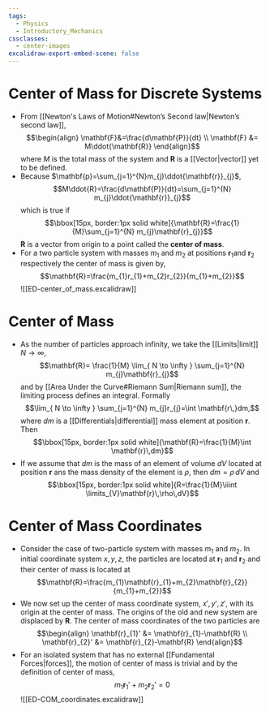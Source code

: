 ```yaml
---
tags:
  - Physics
  - Introductory_Mechanics
cssclasses:
  - center-images
excalidraw-export-embed-scene: false
---
```

# Center of Mass for Discrete Systems
- From [[Newton's Laws of Motion#Newton’s Second law|Newton’s second law]], $$\begin{align}
\mathbf{F}&=\frac{d\mathbf{P}}{dt} \\
\mathbf{F} &= M\ddot{\mathbf{R}}
\end{align}$$where $M$ is the total mass of the system and $\mathbf{R}$ is a [[Vector|vector]] yet to be defined.
- Because $\mathbf{p}=\sum_{j=1}^{N}m_{j}\ddot{\mathbf{r}}_{j}$,$$M\ddot{R}=\frac{d\mathbf{P}}{dt}=\sum_{j=1}^{N} m_{j}\ddot{\mathbf{r}}_{j}$$which is true if$$\bbox[15px, border:1px solid white]{\mathbf{R}=\frac{1}{M}\sum_{j=1}^{N} m_{j}\mathbf{r}_{j}}$$$\mathbf{R}$ is a vector from origin to a point called the **center of mass**.
- For a two particle system with masses $m_{1}$ and $m_{2}$ at positions $\mathbf{r}_{1}$and $\mathbf{r}_{2}$ respectively the center of mass is given by, $$\mathbf{R}=\frac{m_{1}r_{1}+m_{2}r_{2}}{m_{1}+m_{2}}$$![[ED-center_of_mass.excalidraw]]  
# Center of Mass
- As the number of particles approach infinity, we take the [[Limits|limit]] $N\to \infty$,$$\mathbf{R}= \frac{1}{M} \lim_{ N \to \infty } \sum_{j=1}^{N} m_{j}\mathbf{r}_{j}$$and by [[Area Under the Curve#Riemann Sum|Riemann sum]], the limiting process defines an integral. Formally $$\lim_{ N \to \infty } \sum_{j=1}^{N} m_{j}r_{j}=\int \mathbf{r\,}dm,$$where $dm$ is a [[Differentials|differential]] mass element at position $\mathbf{r}$. Then $$\bbox[15px, border:1px solid white]{\mathbf{R}=\frac{1}{M}\int \mathbf{r}\,dm}$$
- If we assume that $dm$ is the mass of an element of volume $dV$ located at position $\mathbf{r}$ ans the mass density of the element is $\rho$, then $dm=\rho\,dV$ and $$\bbox[15px, border:1px solid white]{R=\frac{1}{M}\iiint \limits_{V}\mathbf{r}\,\rho\,dV}$$
# Center of Mass Coordinates
- Consider the case of two-particle system with masses $m_{1}$ and $m_{2}$. In initial coordinate system $x,y,z$, the particles are located at $\mathbf{r}_{1}$ and $\mathbf{r}_{2}$  and their center of mass is located  at $$\mathbf{R}=\frac{m_{1}\mathbf{r}_{1}+m_{2}\mathbf{r}_{2}}{m_{1}+m_{2}}$$
- We now set up the center of mass coordinate system, $x',y',z'$, with its origin at the center of mass. The origins of the old and new system are displaced by $\mathbf{R}$. The center of mass coordinates of the two particles are $$\begin{align}
\mathbf{r}_{1}' &= \mathbf{r}_{1}-\mathbf{R} \\
\mathbf{r}_{2}' &= \mathbf{r}_{2}-\mathbf{R}
\end{align}$$
- For an isolated system that has no external [[Fundamental Forces|forces]], the motion of center of mass is trivial and by the definition of center of mass, $$m_{1}\mathbf{r}_{1}'+m_{2}\mathbf{r}_{2}'=0$$![[ED-COM_coordinates.excalidraw]]
